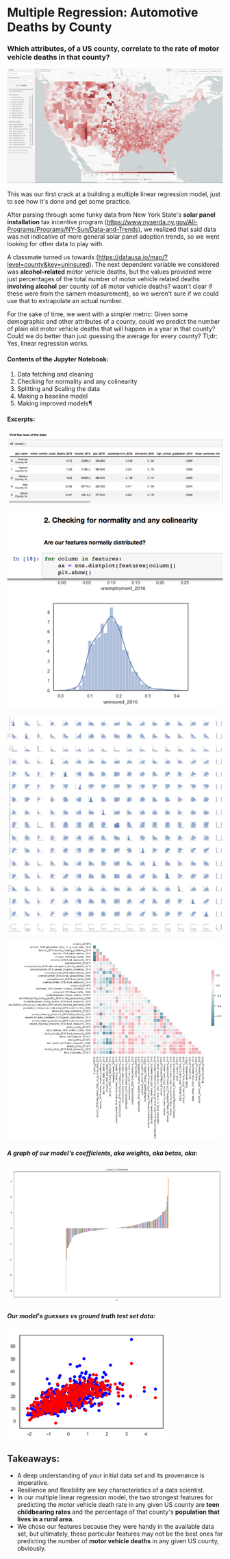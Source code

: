 # Multiple Regression: Automotive Deaths by County

### Which attributes, of a US county, correlate to the rate of motor vehicle deaths in that county?

![from datausa.io](/readme/map.png)

This was our first crack at a building a multiple linear regression model, just to see how it's done and get some practice.

After parsing through some funky data from New York State's **solar panel installation** tax incentive program (https://www.nyserda.ny.gov/All-Programs/Programs/NY-Sun/Data-and-Trends), we realized that said data was not indicative of more general solar panel adoption trends, so we went looking for other data to play with.

A classmate turned us towards (https://datausa.io/map/?level=county&key=uninsured). The next dependent variable we considered was **alcohol-related** motor vehicle deaths, but the values provided were just percentages of the total number of motor vehicle related deaths **involving alcohol** per county (of all motor vehicle deaths? wasn't clear if these were from the samem measurement), so we weren't sure if we could use that to extrapolate an actual number.

For the sake of time, we went with a simpler metric: Given some demographic and other attributes of a county, could we predict the number of plain old motor vehicle deaths that will happen in a year in that county? Could we do better than just guessing the average for every county? Tl;dr: Yes, linear regression works.

#### Contents of the Jupyter Notebook:
1. Data fetching and cleaning
2. Checking for normality and any colinearity
3. Splitting and Scaling the data
4. Making a baseline model
5. Making improved models¶

#### Excerpts:

![data](/readme/first_five.png)

![data](/readme/norm.png)

![data](/readme/pair_plots.png)

![data](/readme/co-lin.png)

##### A graph of our model's coefficients, aka weights, aka betas, aka:

![data](/readme/L2.png)

##### Our model's guesses vs ground truth test set data:

![data](/readme/guesses.png)

## Takeaways:

* A deep understanding of your initial data set and its provenance is imperative.
* Resilience and flexibility are key characteristics of a data scientist.
* In our multiple linear regression model, the two strongest features for predicting the motor vehicle death rate in any given US county are **teen childbearing rates** and the percentage of that county's **population that lives in a rural area.**
* We chose our features because they were handy in the available data set, but ultimately, these particular features may not be the best ones for predicting the number of **motor vehicle deaths** in any given US county, obviously.
